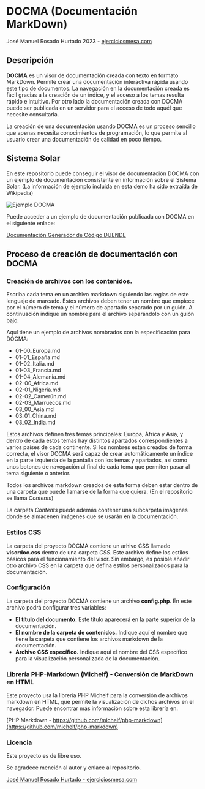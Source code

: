 # DOCMA (Documentación MarkDown)

José Manuel Rosado Hurtado 2023 - [ejerciciosmesa.com](http://ejerciciosmesa.com)

## Descripción

**DOCMA** es un visor de documentación creada con texto en formato MarkDown. 
Permite crear una documentación interactiva rápida usando este tipo de documentos. 
La navegación en la documentación creada es fácil gracias a la creación de un índice, y el acceso a los temas resulta rápido e intuitivo.
Por otro lado la documentación creada con DOCMA puede ser publicada en un servidor para el acceso de todo aquél que necesite consultarla.

La creación de una documentación usando DOCMA es un proceso sencillo que apenas necesita conocimientos de programación, lo que permite al 
usuario crear una documentación de calidad en poco tiempo.

## Sistema Solar

En este repositorio puede conseguir el visor de documentación DOCMA con un ejemplo de documentación consistente en información sobre el Sistema Solar.
(La información de ejemplo incluida en esta demo ha sido extraída de Wikipedia)

![Ejemplo DOCMA](https://ejerciciosmesa.com/images/docma/docma_ejemplo.png)

Puede acceder a un ejemplo de documentación publicada con DOCMA en el siguiente enlace:

[Documentación Generador de Código DUENDE](https://ejerciciosmesa.com/duende)

## Proceso de creación de documentación con DOCMA

### Creación de archivos con los contenidos.

Escriba cada tema en un archivo markdown siguiendo las reglas de este lenguaje de marcado. 
Estos archivos deben tener un nombre que empiece por el número de tema y el número de apartado separado por un guión. 
A continuación indique un nombre para el archivo separándolo con un guión bajo.

Aquí tiene un ejemplo de archivos nombrados con la especificación para DOCMA:

* 01-00_Europa.md
* 01-01_España.md
* 01-02_Italia.md
* 01-03_Francia.md
* 01-04_Alemania.md
* 02-00_Africa.md
* 02-01_Nigeria.md
* 02-02_Camerún.md
* 02-03_Marruecos.md
* 03_00_Asia.md
* 03_01_China.md
* 03_02_India.md


Estos archivos definen tres temas principales: Europa, África y Asia, y dentro de cada estos temas hay distintos apartados correspondientes a varios países de
cada continente. Si los nombres están creados de forma correcta, el visor DOCMA será capaz de crear automáticamente un índice en la parte izquierda de la pantalla 
con los temas y apartados, así como unos botones de navegación al final de cada tema que permiten pasar al tema siguiente o anterior.

Todos los archivos markdown creados de esta forma deben estar dentro de una carpeta que puede llamarse de la forma que quiera. (En el repositorio se llama *Contents*)

La carpeta *Contents* puede además contener una subcarpeta imágenes donde se almacenen imágenes que se usarán en la documentación.

### Estilos CSS

La carpeta del proyecto DOCMA contiene un arhivo CSS llamado **visordoc.css** dentro de una carpeta *CSS*. Este archivo define los estilos básicos 
para el funcionamiento del visor.
Sin embargo, es posible añadir otro archivo CSS en la carpeta que defina estilos personalizados para la documentación.

### Configuración

La carpeta del proyecto DOCMA contiene un archivo **config.php**. En este archivo podrá configurar tres variables:

* **El título del documento.** Este título aparecerá en la parte superior de la documentación.
* **El nombre de la carpeta de contenidos.** Indique aquí el nombre que tiene la carpeta que contiene los archivos markdown de la documentación.
* **Archivo CSS específico.** Indique aquí el nombre del CSS específico para la visualización personalizada de la documentación.

### Librería PHP-Markdown (Michelf) - Conversión de MarkDown en HTML

Este proyecto usa la librería PHP Michelf para la conversión de archivos markdown en HTML, que permite la visualización de dichos archivos en el navegador.
Puede encontrar más información sobre esta librería en:

[PHP Markdown - https://github.com/michelf/php-markdown](https://github.com/michelf/php-markdown)

### Licencia

Este proyecto es de libre uso.

Se agradece mención al autor y enlace al repositorio.

[José Manuel Rosado Hurtado - ejerciciosmesa.com](https://ejerciciosmesa.com)









